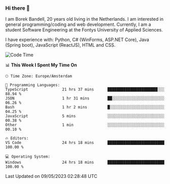 ### Hi there 👋

I am Borek Bandell, 20 years old living in the Netherlands. I am interested in general programming/coding and web development. Currently, I am a student Software Engineering at the Fontys University of Applied Sciences.

I have experience with: Python, C# (WinForms, ASP.NET Core), Java (Spring boot), JavaScript (ReactJS), HTML and CSS.

<!--START_SECTION:waka-->
![Code Time](http://img.shields.io/badge/Code%20Time-553%20hrs%2053%20mins-blue)

📊 **This Week I Spent My Time On** 

```text
🕑︎ Time Zone: Europe/Amsterdam

💬 Programming Languages: 
TypeScript               21 hrs 37 mins      ██████████████████████░░░   88.94 % 
JSON                     1 hr 31 mins        ██░░░░░░░░░░░░░░░░░░░░░░░   06.26 % 
Bash                     1 hr 2 mins         █░░░░░░░░░░░░░░░░░░░░░░░░   04.25 % 
JavaScript               5 mins              ░░░░░░░░░░░░░░░░░░░░░░░░░   00.38 % 
Other                    1 min               ░░░░░░░░░░░░░░░░░░░░░░░░░   00.10 % 

🔥 Editors: 
VS Code                  24 hrs 18 mins      █████████████████████████   100.00 % 

💻 Operating System: 
Windows                  24 hrs 18 mins      █████████████████████████   100.00 % 
```


 Last Updated on 09/05/2023 02:28:48 UTC
<!--END_SECTION:waka-->

<!--**tcBorek2002/tcBorek2002** is a ✨ _special_ ✨ repository because its `README.md` (this file) appears on your GitHub profile.

Here are some ideas to get you started:

- 🔭 I’m currently working on ...
- 🌱 I’m currently learning ...
- 👯 I’m looking to collaborate on ...
- 🤔 I’m looking for help with ...
- 💬 Ask me about ...
- 📫 How to reach me: ...
- 😄 Pronouns: ...
- ⚡ Fun fact: ...
-->

